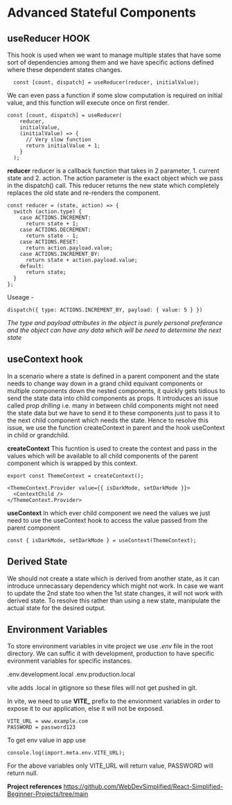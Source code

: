 # Advanced Stateful Components

## useReducer HOOK

This hook is used when we want to manage multiple states that have some sort of dependencies among them and we have specific actions defined where these dependent states changes.

```JSX
  const [count, dispatch] = useReducer(reducer, initialValue);
```

We can even pass a function if some slow computation is required on initial value, and this function will execute once on first render.

```JSX
const [count, dispatch] = useReducer(
    reducer,
    initialValue,
    (initialValue) => {
      // Very slow function
      return initialValue + 1;
    }
  );
```

**reducer**
reducer is a callback function that takes in 2 parameter, 1. current state and 2. action. The action parameter is the exact object which we pass in the dispatch() call. This reducer returns the new state which completely replaces the old state and re-renders the component.

```JSX
const reducer = (state, action) => {
  switch (action.type) {
    case ACTIONS.INCREMENT:
      return state + 1;
    case ACTIONS.DECREMENT:
      return state - 1;
    case ACTIONS.RESET:
      return action.payload.value;
    case ACTIONS.INCREMENT_BY:
      return state + action.payload.value;
    default:
      return state;
  }
};
```

Useage -

```JSX
dispatch({ type: ACTIONS.INCREMENT_BY, payload: { value: 5 } })
```

_The type and payload attributes in the object is purely personal preferance and the object can have any data which will be need to determine the next state_

## useContext hook

In a scenario where a state is defined in a parent component and the state needs to change way down in a grand child equivant components or multiple components down the nested components, it quickly gets tidious to send the state data into child components as props. It introduces an issue called _prop drilling_ i.e. many in between child components might not need the state data but we have to send it to these components just to pass it to the next child component which needs the state.
Hence to resolve this issue, we use the function createContext in parent and the hook useContext in child or grandchild.

**createContext**
This fucntion is used to create the context and pass in the values which will be available to all child components of the parent component which is wrapped by this context.

```JSX
export const ThemeContext = createContext();

<ThemeContext.Provider value={{ isDarkMode, setDarkMode }}>
  <ContextChild />
</ThemeContext.Provider>
```

**useContext**
In which ever child component we need the values we just need to use the useContext hook to access the value passed from the parent component

```JSX
const { isDarkMode, setDarkMode } = useContext(ThemeContext);
```

## Derived State

We should not create a state which is derived from another state, as it can introduce unnecassary dependency which might not work. In case we want to update the 2nd state too when the 1st state changes, it will not work with derived state. To resolve this rather than using a new state, manipulate the actual state for the desired output.

## Environment Variables

To store environment variables in vite project we use _.env_ file in the root directory. We can suffic it with development, production to have specific evironment variables for specific instances.

.env.development.local
.env.production.local

vite adds .local in gitignore so these files will not get pushed in git.

In vite, we need to use **VITE\_** prefix to the envionment variables in order to expose it to our application, else it will not be exposed.

```
VITE_URL = www.example.com
PASSWORD = password123
```

To get env value in app use

```JSX
console.log(import.meta.env.VITE_URL);
```

For the above variables only VITE_URL will return value, PASSWORD will return null.

**Project references**
https://github.com/WebDevSimplified/React-Simplified-Beginner-Projects/tree/main
